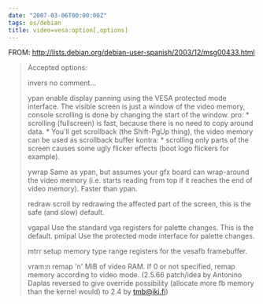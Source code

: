 ```yaml
---
date: "2007-03-06T00:00:00Z"
tags: os/debian
title: video=vesa:option[,options]
---
```


FROM: <http://lists.debian.org/debian-user-spanish/2003/12/msg00433.html>

> Accepted options:
> 
> invers	no comment...
> 
> ypan	enable display panning using the VESA protected mode  
> 	interface.  The visible screen is just a window of the
> 	video memory, console scrolling is done by changing the
> 	start of the window.
> 	pro:	* scrolling (fullscreen) is fast, because there is
> 		  no need to copy around data. 
> 		* You'll get scrollback (the Shift-PgUp thing),
> 		  the video memory can be used as scrollback buffer
> 	kontra: * scrolling only parts of the screen causes some
> 		  ugly flicker effects (boot logo flickers for 
> 		  example).
> 
> ywrap	Same as ypan, but assumes your gfx board can wrap-around 
> 	the video memory (i.e. starts reading from top if it
> 	reaches the end of video memory).  Faster than ypan.
> 
> redraw	scroll by redrawing the affected part of the screen, this 
> 	is the safe (and slow) default.
> 
> vgapal	Use the standard vga registers for palette changes.
> 	This is the default.
> pmipal	Use the protected mode interface for palette changes.
> 
> mtrr	setup memory type range registers for the vesafb framebuffer. 
> 
> vram:n  remap 'n' MiB of video RAM. If 0 or not specified, remap memory
>         according to video mode. (2.5.66 patch/idea by Antonino Daplas
> 	reversed to give override possibility (allocate more fb memory 
> 	than the kernel would) to 2.4 by [tmb@iki.fi](mailto:tmb@iki.fi))
